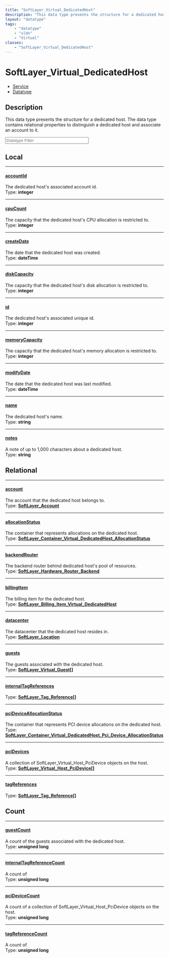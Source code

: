 ```yaml
---
title: "SoftLayer_Virtual_DedicatedHost"
description: "This data type presents the structure for a dedicated host. The data type contains relational properties to distinguish... "
layout: "datatype"
tags:
    - "datatype"
    - "sldn"
    - "Virtual"
classes:
    - "SoftLayer_Virtual_DedicatedHost"
---
```


# SoftLayer_Virtual_DedicatedHost
<div id='service-datatype'>
    <ul id='sldn-reference-tabs'>
    <li id='service'> <a href='/reference/services/SoftLayer_Virtual_DedicatedHost' >Service</a></li>    <li id='datatype'> <a href='/reference/datatypes/SoftLayer_Virtual_DedicatedHost' >Datatype</a></li>
    </ul>
</div>

## Description 
This data type presents the structure for a dedicated host. The data type contains relational properties to distinguish a dedicated host and associate an account to it. 





<!-- Filer BEGIN -->
<div class="view-filters">
        <div class="clearfix">
            <div class="search-input-box">
                <input placeholder="Datatype Filter" onkeyup="titleSearch(inputId='prop-input', divId='properties', elementClass='prop-row')" 
                    type="text" id="prop-input" value="" size="30" maxlength="128" class="form-text">
            </div>
        </div>
</div>
<!-- Filer END -->

<div id="properties" class="content">
<div id="localProperties" class="prop-content" >

## Local
<div class="prop-row">

-----
[accountId]: #accountid
#### [accountId]
The dedicated host's associated account id.   
<span class="type-label">Type: </span>**integer**


</div>
<div class="prop-row">

-----
[cpuCount]: #cpucount
#### [cpuCount]
The capacity that the dedicated host's CPU allocation is restricted to.   
<span class="type-label">Type: </span>**integer**


</div>
<div class="prop-row">

-----
[createDate]: #createdate
#### [createDate]
The date that the dedicated host was created.   
<span class="type-label">Type: </span>**dateTime**


</div>
<div class="prop-row">

-----
[diskCapacity]: #diskcapacity
#### [diskCapacity]
The capacity that the dedicated host's disk allocation is restricted to.   
<span class="type-label">Type: </span>**integer**


</div>
<div class="prop-row">

-----
[id]: #id
#### [id]
The dedicated host's associated unique id.   
<span class="type-label">Type: </span>**integer**


</div>
<div class="prop-row">

-----
[memoryCapacity]: #memorycapacity
#### [memoryCapacity]
The capacity that the dedicated host's memory allocation is restricted to.   
<span class="type-label">Type: </span>**integer**


</div>
<div class="prop-row">

-----
[modifyDate]: #modifydate
#### [modifyDate]
The date that the dedicated host was last modified.   
<span class="type-label">Type: </span>**dateTime**


</div>
<div class="prop-row">

-----
[name]: #name
#### [name]
The dedicated host's name.   
<span class="type-label">Type: </span>**string**


</div>
<div class="prop-row">

-----
[notes]: #notes
#### [notes]
A note of up to 1,000 characters about a dedicated host.   
<span class="type-label">Type: </span>**string**


</div>
</div>
<!-- LOCAL PROPERTY END -->

<div id="relationalProperties"  class="prop-content" >

## Relational
<div class="prop-row">

-----
[account]: #account
#### [account]
The account that the dedicated host belongs to.  
<span class="type-label">Type: </span>**<a href='/reference/datatypes/SoftLayer_Account'>SoftLayer_Account </a>**


</div>
<div class="prop-row">

-----
[allocationStatus]: #allocationstatus
#### [allocationStatus]
The container that represents allocations on the dedicated host.  
<span class="type-label">Type: </span>**<a href='/reference/datatypes/SoftLayer_Container_Virtual_DedicatedHost_AllocationStatus'>SoftLayer_Container_Virtual_DedicatedHost_AllocationStatus </a>**


</div>
<div class="prop-row">

-----
[backendRouter]: #backendrouter
#### [backendRouter]
The backend router behind dedicated host's pool of resources.  
<span class="type-label">Type: </span>**<a href='/reference/datatypes/SoftLayer_Hardware_Router_Backend'>SoftLayer_Hardware_Router_Backend </a>**


</div>
<div class="prop-row">

-----
[billingItem]: #billingitem
#### [billingItem]
The billing item for the dedicated host.  
<span class="type-label">Type: </span>**<a href='/reference/datatypes/SoftLayer_Billing_Item_Virtual_DedicatedHost'>SoftLayer_Billing_Item_Virtual_DedicatedHost </a>**


</div>
<div class="prop-row">

-----
[datacenter]: #datacenter
#### [datacenter]
The datacenter that the dedicated host resides in.  
<span class="type-label">Type: </span>**<a href='/reference/datatypes/SoftLayer_Location'>SoftLayer_Location </a>**


</div>
<div class="prop-row">

-----
[guests]: #guests
#### [guests]
The guests associated with the dedicated host.  
<span class="type-label">Type: </span>**<a href='/reference/datatypes/SoftLayer_Virtual_Guest'>SoftLayer_Virtual_Guest[] </a>**


</div>
<div class="prop-row">

-----
[internalTagReferences]: #internaltagreferences
#### [internalTagReferences]
  
<span class="type-label">Type: </span>**<a href='/reference/datatypes/SoftLayer_Tag_Reference'>SoftLayer_Tag_Reference[] </a>**


</div>
<div class="prop-row">

-----
[pciDeviceAllocationStatus]: #pcideviceallocationstatus
#### [pciDeviceAllocationStatus]
The container that represents PCI device allocations on the dedicated host.  
<span class="type-label">Type: </span>**<a href='/reference/datatypes/SoftLayer_Container_Virtual_DedicatedHost_Pci_Device_AllocationStatus'>SoftLayer_Container_Virtual_DedicatedHost_Pci_Device_AllocationStatus </a>**


</div>
<div class="prop-row">

-----
[pciDevices]: #pcidevices
#### [pciDevices]
A collection of SoftLayer_Virtual_Host_PciDevice objects on the host.  
<span class="type-label">Type: </span>**<a href='/reference/datatypes/SoftLayer_Virtual_Host_PciDevice'>SoftLayer_Virtual_Host_PciDevice[] </a>**


</div>
<div class="prop-row">

-----
[tagReferences]: #tagreferences
#### [tagReferences]
  
<span class="type-label">Type: </span>**<a href='/reference/datatypes/SoftLayer_Tag_Reference'>SoftLayer_Tag_Reference[] </a>**


</div>

## Count
<div class="prop-row">

-----
[guestCount]: #guestcount
#### [guestCount]
A count of the guests associated with the dedicated host.   
<span class="type-label">Type: </span>**unsigned long**


</div>
<div class="prop-row">

-----
[internalTagReferenceCount]: #internaltagreferencecount
#### [internalTagReferenceCount]
A count of    
<span class="type-label">Type: </span>**unsigned long**


</div>
<div class="prop-row">

-----
[pciDeviceCount]: #pcidevicecount
#### [pciDeviceCount]
A count of a collection of SoftLayer_Virtual_Host_PciDevice objects on the host.   
<span class="type-label">Type: </span>**unsigned long**


</div>
<div class="prop-row">

-----
[tagReferenceCount]: #tagreferencecount
#### [tagReferenceCount]
A count of    
<span class="type-label">Type: </span>**unsigned long**


</div>
</div>


